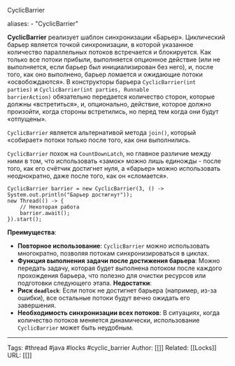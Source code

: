 CyclicBarrier

aliases: 
	- "CyclicBarrier"

**CyclicBarrier** реализует шаблон синхронизации «Барьер». Циклический барьер является точкой синхронизации, в которой указанное количество параллельных потоков встречается и блокируется. Как только все потоки прибыли, выполняется опционное действие (или не выполняется, если барьер был инициализирован без него), и, после того, как оно выполнено, барьер ломается и ожидающие потоки «освобождаются». В конструкторы барьера `CyclicBarrier(int parties)` и `CyclicBarrier(int parties, Runnable barrierAction)` обязательно передается количество сторон, которые должны «встретиться», и, опционально, действие, которое должно произойти, когда стороны встретились, но перед тем когда они будут «отпущены».

`CyclicBarrier` является альтернативой метода `join()`, который «собирает» потоки только после того, как они выполнились.

`CyclicBarrier` похож на `CountDownLatch`, но главное различие между ними в том, что использовать «замок» можно лишь единожды - после того, как его счётчик достигнет нуля, а «барьер» можно использовать неоднократно, даже после того, как он «сломается».

	CyclicBarrier barrier = new CyclicBarrier(3, () -> System.out.println("Барьер достигнут"));
	new Thread(() -> {
		// Некоторая работа
		barrier.await();
	}).start();

 **Преимущества**:
- **Повторное использование**: `CyclicBarrier` можно использовать многократно, позволяя потокам синхронизироваться в циклах.
- **Функция выполнения задачи после достижения барьера**: Можно передать задачу, которая будет выполнена потоком после каждого прохождения барьера, что полезно для очистки ресурсов или подготовки следующего этапа.
**Недостатки**:
- **Риск `deadlock`**: Если поток не достигнет барьера (например, из-за ошибки), все остальные потоки будут вечно ожидать его завершения.
- **Необходимость синхронизации всех потоков**: В ситуациях, когда количество потоков меняется динамически, использование `CyclicBarrier` может быть неудобным.


---
Tags: #thread #java #locks #cyclic_barrier
Author: [[]]
Related: [[Locks]]
URL: [[]]